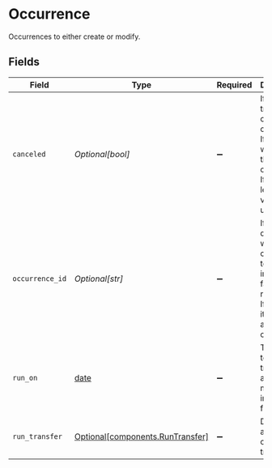 # Occurrence

Occurrences to either create or modify.


## Fields

| Field                                                                                                                                   | Type                                                                                                                                    | Required                                                                                                                                | Description                                                                                                                             | Example                                                                                                                                 |
| --------------------------------------------------------------------------------------------------------------------------------------- | --------------------------------------------------------------------------------------------------------------------------------------- | --------------------------------------------------------------------------------------------------------------------------------------- | --------------------------------------------------------------------------------------------------------------------------------------- | --------------------------------------------------------------------------------------------------------------------------------------- |
| `canceled`                                                                                                                              | *Optional[bool]*                                                                                                                        | :heavy_minus_sign:                                                                                                                      | If set to true, will cancel the occurrence. If set false will resume the occurrence. If unset leaves the value unchanged.               |                                                                                                                                         |
| `occurrence_id`                                                                                                                         | *Optional[str]*                                                                                                                         | :heavy_minus_sign:                                                                                                                      |   If set this defines what occurrence to modify, if invalid will fail the request. <br/>  If null or "" it defines to add a new occurrence. | c520f1b9-0ba7-42f5-b977-248cdbe41c69                                                                                                    |
| `run_on`                                                                                                                                | [date](https://docs.python.org/3/library/datetime.html#date-objects)                                                                    | :heavy_minus_sign:                                                                                                                      | Timestamp to run the transfer after. Value must be into the future.                                                                     | 2009-11-10T23:00:00Z                                                                                                                    |
| `run_transfer`                                                                                                                          | [Optional[components.RunTransfer]](../../models/components/runtransfer.md)                                                              | :heavy_minus_sign:                                                                                                                      | Defines the attributes of a transfer.                                                                                                   |                                                                                                                                         |